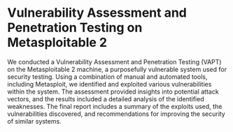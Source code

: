 # Vulnerability Assessment and Penetration Testing on Metasploitable 2
We conducted a Vulnerability Assessment and Penetration Testing (VAPT) on the Metasploitable 2 machine, a purposefully vulnerable system used for security testing. Using a combination of manual and automated tools, including Metasploit, we identified and exploited various vulnerabilities within the system. The assessment provided insights into potential attack vectors, and the results included a detailed analysis of the identified weaknesses. The final report includes a summary of the exploits used, the vulnerabilities discovered, and recommendations for improving the security of similar systems.

